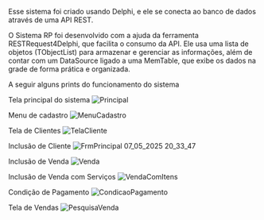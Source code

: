 Esse sistema foi criado usando Delphi, e ele se conecta ao banco de dados através de uma API REST.

O Sistema RP foi desenvolvido com a ajuda da ferramenta RESTRequest4Delphi, que facilita o consumo da API. Ele usa uma lista de objetos (TObjectList) para armazenar e gerenciar as informações, além de contar com um DataSource ligado a uma MemTable, que exibe os dados na grade de forma prática e organizada.

A seguir alguns prints do funcionamento do sistema

Tela principal do sistema
![Principal](https://github.com/user-attachments/assets/3814c073-7f6a-45c6-ab8d-4bb1e3ff88a6)

Menu de cadastro
![MenuCadastro](https://github.com/user-attachments/assets/1bfd178b-312a-4e65-83ca-2b97d561c722)

Tela de Clientes
![TelaCliente](https://github.com/user-attachments/assets/c1e212ca-a001-49dd-99e8-81fc3e0c11f3)

Inclusão de Cliente
![FrmPrincipal 07_05_2025 20_33_47](https://github.com/user-attachments/assets/973bf9e1-eb4c-48e1-b195-d5426840e67b)

Inclusão de Venda
![Venda](https://github.com/user-attachments/assets/473e8888-872b-4411-8c38-18951bd659b4)

Inclusão de Venda com Serviços
![VendaComItens](https://github.com/user-attachments/assets/712a009c-5aad-4e89-a9e0-2e1503d2d0aa)

Condição de Pagamento 
![CondicaoPagamento](https://github.com/user-attachments/assets/0a649b80-a5ca-4f69-a051-2b9992654272)

Tela de Vendas
![PesquisaVenda](https://github.com/user-attachments/assets/1a04b14d-3643-4d74-ac9d-79284e3d41c4)
